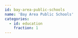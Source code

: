 ```yaml
---
id: bay-area-public-schools
name: 'Bay Area Public Schools'
categories:
  - id: education
    fraction: 1
---
```

